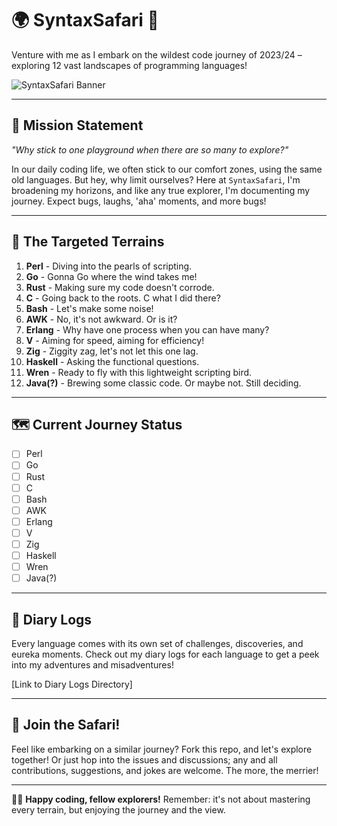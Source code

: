 # 🌍 SyntaxSafari 🦒

Venture with me as I embark on the wildest code journey of 2023/24 – exploring 12 vast landscapes of programming languages!

![SyntaxSafari Banner](place-holder-for-dir-path)

---

## 🚀 **Mission Statement**

*"Why stick to one playground when there are so many to explore?"*

In our daily coding life, we often stick to our comfort zones, using the same old languages. But hey, why limit ourselves? Here at `SyntaxSafari`, I'm broadening my horizons, and like any true explorer, I'm documenting my journey. Expect bugs, laughs, 'aha' moments, and more bugs!

---

## 🎯 **The Targeted Terrains**

1. **Perl** - Diving into the pearls of scripting.
2. **Go** - Gonna Go where the wind takes me!
3. **Rust** - Making sure my code doesn't corrode.
4. **C** - Going back to the roots. C what I did there?
5. **Bash** - Let's make some noise!
6. **AWK** - No, it's not awkward. Or is it?
7. **Erlang** - Why have one process when you can have many?
8. **V** - Aiming for speed, aiming for efficiency!
9. **Zig** - Ziggity zag, let's not let this one lag.
10. **Haskell** - Asking the functional questions.
11. **Wren** - Ready to fly with this lightweight scripting bird.
12. **Java(?)** - Brewing some classic code. Or maybe not. Still deciding.

---

## 🗺️ **Current Journey Status**

* [ ] Perl
* [ ] Go
* [ ] Rust
* [ ] C
* [ ] Bash
* [ ] AWK
* [ ] Erlang
* [ ] V
* [ ] Zig
* [ ] Haskell
* [ ] Wren
* [ ] Java(?)

---

## 📖 **Diary Logs**

Every language comes with its own set of challenges, discoveries, and eureka moments. Check out my diary logs for each language to get a peek into my adventures and misadventures!

[Link to Diary Logs Directory]

---

## 🤝 **Join the Safari!**

Feel like embarking on a similar journey? Fork this repo, and let's explore together! Or just hop into the issues and discussions; any and all contributions, suggestions, and jokes are welcome. The more, the merrier!

---

👩‍💻 **Happy coding, fellow explorers!** Remember: it's not about mastering every terrain, but enjoying the journey and the view.

